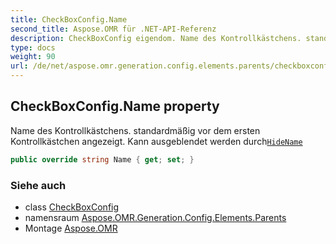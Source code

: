 ```yaml
---
title: CheckBoxConfig.Name
second_title: Aspose.OMR für .NET-API-Referenz
description: CheckBoxConfig eigendom. Name des Kontrollkästchens. standardmäßig vor dem ersten Kontrollkästchen angezeigt. Kann ausgeblendet werden durchHideName
type: docs
weight: 90
url: /de/net/aspose.omr.generation.config.elements.parents/checkboxconfig/name/
---
```

## CheckBoxConfig.Name property

Name des Kontrollkästchens. standardmäßig vor dem ersten Kontrollkästchen angezeigt. Kann ausgeblendet werden durch[`HideName`](../hidename/)

```csharp
public override string Name { get; set; }
```

### Siehe auch

* class [CheckBoxConfig](../)
* namensraum [Aspose.OMR.Generation.Config.Elements.Parents](../../checkboxconfig/)
* Montage [Aspose.OMR](../../../)


